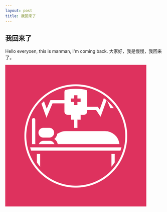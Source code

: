 ```yaml
---
layout: post
title: 我回来了
---
```


## 我回来了
<p> 
Hello everyoen, this is manman, I'm coming back.
大家好，我是慢慢，我回来了。
</p>

![996.icu.logo](/images/48942249.png)
